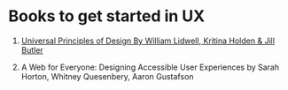 # Books to get started in UX

1. [Universal Principles of Design By William Lidwell, Kritina Holden & Jill Butler](/my-reads/6)

2. A Web for Everyone: Designing Accessible User Experiences by Sarah Horton, Whitney Quesenbery, Aaron Gustafson
